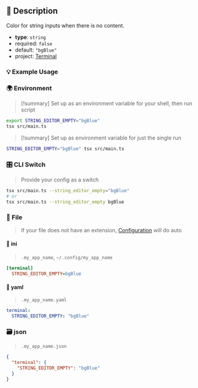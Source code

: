 ## 📜 Description

Color for string inputs when there is no content.

- **type**: `string`
- required: `false`
- default: `"bgBlue"`
- project: [Terminal](/terminal)

### 💡 Example Usage

### 🌍 Environment

> [!summary] Set up as an environment variable for your shell, then run script
```bash
export STRING_EDITOR_EMPTY="bgBlue"
tsx src/main.ts
```
> [!summary] Set up as environment variable for just the single run

```bash
STRING_EDITOR_EMPTY="bgBlue" tsx src/main.ts
```
### 🎛️ CLI Switch

> Provide your config as a switch
```bash
tsx src/main.ts --string_editor_empty="bgBlue"
# or
tsx src/main.ts --string_editor_empty bgBlue
```
### 📁 File
>  If your file does not have an extension, [Configuration](/core/configuration) will do auto
#### 📘 ini

> `.my_app_name`, `~/.config/my_app_name`

```ini
[terminal]
  STRING_EDITOR_EMPTY=bgBlue
```
#### 📄 yaml

> `.my_app_name.yaml`

```yaml
terminal:
  STRING_EDITOR_EMPTY: "bgBlue"
```
### 🗃️ json

> `.my_app_name.json`

```json
{
  "terminal": {
    "STRING_EDITOR_EMPTY": "bgBlue"
  }
}
```
